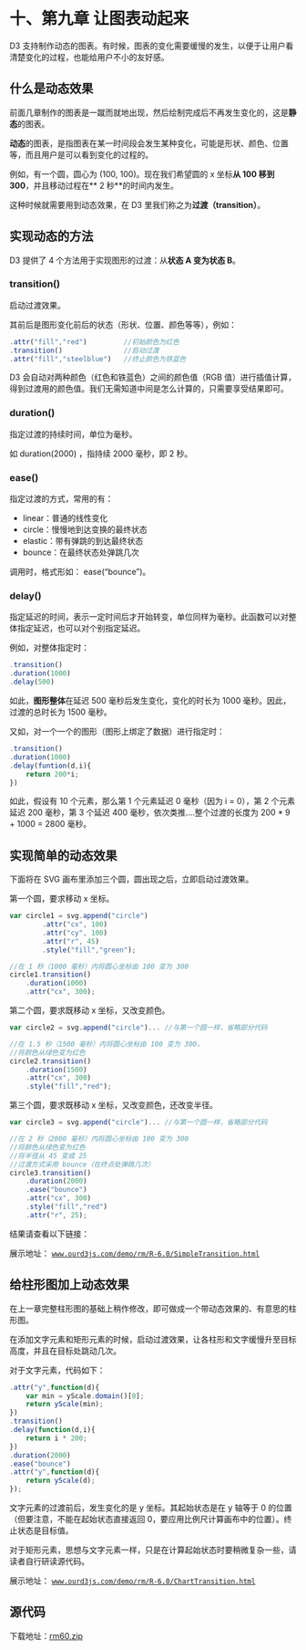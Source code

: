 # 十、第九章 让图表动起来

D3 支持制作动态的图表。有时候，图表的变化需要缓慢的发生，以便于让用户看清楚变化的过程，也能给用户不小的友好感。

## 什么是动态效果

前面几章制作的图表是一蹴而就地出现，然后绘制完成后不再发生变化的，这是**静态**的图表。

**动态**的图表，是指图表在某一时间段会发生某种变化，可能是形状、颜色、位置等，而且用户是可以看到变化的过程的。

例如，有一个圆，圆心为 (100, 100)。现在我们希望圆的 x 坐标**从 100 移到 300**，并且移动过程在** 2 秒**的时间内发生。

这种时候就需要用到动态效果，在 D3 里我们称之为**过渡（transition）**。

## 实现动态的方法

D3 提供了 4 个方法用于实现图形的过渡：从**状态 A **变为**状态 B**。

### transition()

启动过渡效果。

其前后是图形变化前后的状态（形状、位置、颜色等等），例如：

```js
.attr("fill","red")         //初始颜色为红色
.transition()               //启动过渡
.attr("fill","steelblue")   //终止颜色为铁蓝色
```

D3 会自动对两种颜色（红色和铁蓝色）之间的颜色值（RGB 值）进行插值计算，得到过渡用的颜色值。我们无需知道中间是怎么计算的，只需要享受结果即可。

### duration()

指定过渡的持续时间，单位为毫秒。

如 duration(2000) ，指持续 2000 毫秒，即 2 秒。

### ease()

指定过渡的方式，常用的有：

*   linear：普通的线性变化
*   circle：慢慢地到达变换的最终状态
*   elastic：带有弹跳的到达最终状态
*   bounce：在最终状态处弹跳几次

调用时，格式形如： ease(“bounce”)。

### delay()

指定延迟的时间，表示一定时间后才开始转变，单位同样为毫秒。此函数可以对整体指定延迟，也可以对个别指定延迟。

例如，对整体指定时：

```js
.transition()
.duration(1000)
.delay(500)
```

如此，**图形整体**在延迟 500 毫秒后发生变化，变化的时长为 1000 毫秒。因此，过渡的总时长为 1500 毫秒。

又如，对一个一个的图形（图形上绑定了数据）进行指定时：

```js
.transition()
.duration(1000)
.delay(funtion(d,i){
    return 200*i;
})
```

如此，假设有 10 个元素，那么第 1 个元素延迟 0 毫秒（因为 i = 0），第 2 个元素延迟 200 毫秒，第 3 个延迟 400 毫秒，依次类推….整个过渡的长度为 200 * 9 + 1000 = 2800 毫秒。

## 实现简单的动态效果

下面将在 SVG 画布里添加三个圆，圆出现之后，立即启动过渡效果。

第一个圆，要求移动 x 坐标。

```js
var circle1 = svg.append("circle")
        .attr("cx", 100)
        .attr("cy", 100)
        .attr("r", 45)
        .style("fill","green");

//在 1 秒（1000 毫秒）内将圆心坐标由 100 变为 300
circle1.transition()
    .duration(1000)
    .attr("cx", 300);
```

第二个圆，要求既移动 x 坐标，又改变颜色。

```js
var circle2 = svg.append("circle")... //与第一个圆一样，省略部分代码

//在 1.5 秒（1500 毫秒）内将圆心坐标由 100 变为 300，
//将颜色从绿色变为红色
circle2.transition()
    .duration(1500)
    .attr("cx", 300)
    .style("fill","red");
```

第三个圆，要求既移动 x 坐标，又改变颜色，还改变半径。

```js
var circle3 = svg.append("circle")... //与第一个圆一样，省略部分代码

//在 2 秒（2000 毫秒）内将圆心坐标由 100 变为 300
//将颜色从绿色变为红色
//将半径从 45 变成 25
//过渡方式采用 bounce（在终点处弹跳几次）
circle3.transition()
    .duration(2000)
    .ease("bounce")
    .attr("cx", 300)
    .style("fill","red")
    .attr("r", 25);
```

结果请查看以下链接：

展示地址： [`www.ourd3js.com/demo/rm/R-6.0/SimpleTransition.html`](http://www.ourd3js.com/demo/rm/R-6.0/SimpleTransition.html)

## 给柱形图加上动态效果

在上一章完整柱形图的基础上稍作修改，即可做成一个带动态效果的、有意思的柱形图。

在添加文字元素和矩形元素的时候，启动过渡效果，让各柱形和文字缓慢升至目标高度，并且在目标处跳动几次。

对于文字元素，代码如下：

```js
.attr("y",function(d){
    var min = yScale.domain()[0];
    return yScale(min);
})
.transition()
.delay(function(d,i){
    return i * 200;
})
.duration(2000)
.ease("bounce")
.attr("y",function(d){
    return yScale(d);
});
```

文字元素的过渡前后，发生变化的是 y 坐标。其起始状态是在 y 轴等于 0 的位置（但要注意，不能在起始状态直接返回 0，要应用比例尺计算画布中的位置）。终止状态是目标值。

对于矩形元素，思想与文字元素一样，只是在计算起始状态时要稍微复杂一些，请读者自行研读源代码。

展示地址： [`www.ourd3js.com/demo/rm/R-6.0/ChartTransition.html`](http://www.ourd3js.com/demo/rm/R-6.0/ChartTransition.html)

## 源代码

下载地址：[rm60.zip](http://www.ourd3js.com/src/rm/rm60.zip)